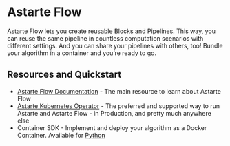 # Astarte Flow

Astarte Flow lets you create reusable Blocks and Pipelines. This way, you can reuse the same pipeline in countless computation scenarios with different settings. And you can share your pipelines with others, too! Bundle your algorithm in a container and you’re ready to go.

## Resources and Quickstart

 * [Astarte Flow Documentation](https://docs.astarte-platform.org/flow/snapshot) - The main resource to learn about Astarte Flow
 * [Astarte Kubernetes Operator](https://github.com/astarte-platform/astarte-kubernetes-operator) - The preferred and
   supported way to run Astarte and Astarte Flow - in Production, and pretty much anywhere else
 * Container SDK - Implement and deploy your algorithm as a Docker Container. Available for
   [Python](https://github.com/astarte-platform/astarte_flow_sdk_python)
